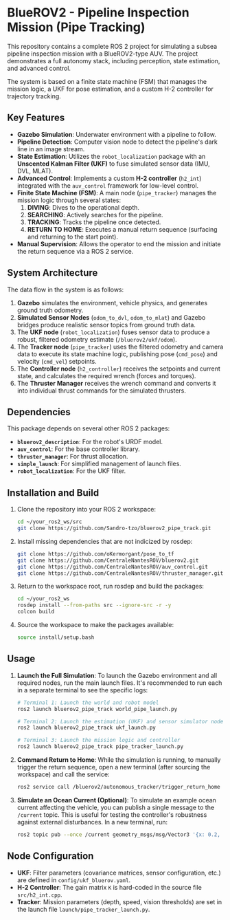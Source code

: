 # BlueROV2 - Pipeline Inspection Mission (Pipe Tracking)

This repository contains a complete ROS 2 project for simulating a subsea pipeline inspection mission with a BlueROV2-type AUV. The project demonstrates a full autonomy stack, including perception, state estimation, and advanced control.

The system is based on a finite state machine (FSM) that manages the mission logic, a UKF for pose estimation, and a custom H-2 controller for trajectory tracking.

## Key Features

-   **Gazebo Simulation**: Underwater environment with a pipeline to follow.
-   **Pipeline Detection**: Computer vision node to detect the pipeline's dark line in an image stream.
-   **State Estimation**: Utilizes the `robot_localization` package with an **Unscented Kalman Filter (UKF)** to fuse simulated sensor data (IMU, DVL, MLAT).
-   **Advanced Control**: Implements a custom **H-2 controller** (`h2_int`) integrated with the `auv_control` framework for low-level control.
-   **Finite State Machine (FSM)**: A main node (`pipe_tracker`) manages the mission logic through several states:
    1.  **DIVING**: Dives to the operational depth.
    2.  **SEARCHING**: Actively searches for the pipeline.
    3.  **TRACKING**: Tracks the pipeline once detected.
    4.  **RETURN TO HOME**: Executes a manual return sequence (surfacing and returning to the start point).
-   **Manual Supervision**: Allows the operator to end the mission and initiate the return sequence via a ROS 2 service.

## System Architecture

The data flow in the system is as follows:
1.  **Gazebo** simulates the environment, vehicle physics, and generates ground truth odometry.
2.  **Simulated Sensor Nodes** (`odom_to_dvl`, `odom_to_mlat`) and Gazebo bridges produce realistic sensor topics from ground truth data.
3.  The **UKF node** (`robot_localization`) fuses sensor data to produce a robust, filtered odometry estimate (`/bluerov2/ukf/odom`).
4.  The **Tracker node** (`pipe_tracker`) uses the filtered odometry and camera data to execute its state machine logic, publishing pose (`cmd_pose`) and velocity (`cmd_vel`) setpoints.
5.  The **Controller node** (`h2_controller`) receives the setpoints and current state, and calculates the required wrench (forces and torques).
6.  The **Thruster Manager** receives the wrench command and converts it into individual thrust commands for the simulated thrusters.

## Dependencies

This package depends on several other ROS 2 packages:

-   **`bluerov2_description`**: For the robot's URDF model.
-   **`auv_control`**: For the base controller library.
-   **`thruster_manager`**: For thrust allocation.
-   **`simple_launch`**: For simplified management of launch files.
-   **`robot_localization`**: For the UKF filter.

## Installation and Build

1.  Clone the repository into your ROS 2 workspace:
    ```bash
    cd ~/your_ros2_ws/src
    git clone https://github.com/Sandro-tzo/bluerov2_pipe_track.git
    ```
2. Install missing dependencies that are not indicized by rosdep:
    ```bash
    git clone https://github.com/oKermorgant/pose_to_tf
    git clone https://github.com/CentraleNantesROV/bluerov2.git
    git clone https://github.com/CentraleNantesROV/auv_control.git
    git clone https://github.com/CentraleNantesROV/thruster_manager.git
    ```
3.  Return to the workspace root, run rosdep and build the packages:
    ```bash
    cd ~/your_ros2_ws
    rosdep install --from-paths src --ignore-src -r -y
    colcon build
    ```
4.  Source the workspace to make the packages available:
    ```bash
    source install/setup.bash
    ```

## Usage

1.  **Launch the Full Simulation**:
    To launch the Gazebo environment and all required nodes, run the main launch files. It's recommended to run each in a separate terminal to see the specific logs:
    ```bash
    # Terminal 1: Launch the world and robot model
    ros2 launch bluerov2_pipe_track world_pipe_launch.py
    
    # Terminal 2: Launch the estimation (UKF) and sensor simulator nodes
    ros2 launch bluerov2_pipe_track ukf_launch.py
    
    # Terminal 3: Launch the mission logic and controller
    ros2 launch bluerov2_pipe_track pipe_tracker_launch.py
    ```

2.  **Command Return to Home**:
    While the simulation is running, to manually trigger the return sequence, open a new terminal (after sourcing the workspace) and call the service:
    ```bash
    ros2 service call /bluerov2/autonomous_tracker/trigger_return_home std_srvs/srv/Trigger '{}'
    ```

2.  **Simulate an Ocean Current (Optional)**:
    To simulate an example ocean current affecting the vehicle, you can publish a single message to the `/current` topic. This is useful for testing the controller's robustness against external disturbances. In a new terminal, run:
    ```bash
    ros2 topic pub --once /current geometry_msgs/msg/Vector3 '{x: 0.2, y: 0.6, z: 0.05}'
    ```


## Node Configuration

-   **UKF**: Filter parameters (covariance matrices, sensor configuration, etc.) are defined in `config/ukf_bluerov.yaml`.
-   **H-2 Controller**: The gain matrix `K` is hard-coded in the source file `src/h2_int.cpp`.
-   **Tracker**: Mission parameters (depth, speed, vision thresholds) are set in the launch file `launch/pipe_tracker_launch.py`.
